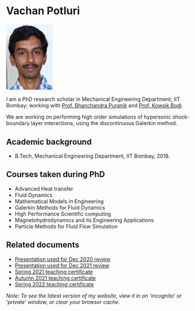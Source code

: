 # Vachan Potluri

<img src="photo-crop.jpg" alt="DashBoard" 
     style="max-width: 25%;"></img>

I am a PhD research scholar in Mechanical Engineering Department, IIT Bombay; working with [Prof. Bhanchandra Puranik](https://www.me.iitb.ac.in/?q=faculty/Prof.%20Bhalchandra%20Puranik) and [Prof. Kowsik Bodi](https://www.aero.iitb.ac.in/home/people/faculty/kbodi).

We are working on performing high order simulations of hypersonic shock-boundary layer interactions, using the discontinuous Galerkin method.

## Academic background
- B.Tech, Mechanical Engineering Department, IIT Bombay, 2018.

## Courses taken during PhD
- Advanced Heat transfer
- Fluid Dynamics
- Mathematical Models in Engineering
- Galerkin Methods for Fluid Dynamics
- High Performance Scientific computing
- Magnetohydrodynamics and its Engineering Applications
- Particle Methods for Fluid Flow Simulation

## Related documents
- [Presentation used for Dec 2020 review](review_dec_2020_presentation.pdf)
- [Presentation used for Dec 2021 review](review_dec_2021_presentation.pdf)
- [Spring 2021 teaching certificate](teaching_certificate_spring2021.pdf)
- [Autumn 2021 teaching certificate](teaching_certificate_autumn2021.pdf)
- [Spring 2022 teaching certificate](teaching_certificate_spring2022.pdf)

_Note: To see the latest version of my website, view it in an 'incognito' or 'private' window, or clear your browser cache._